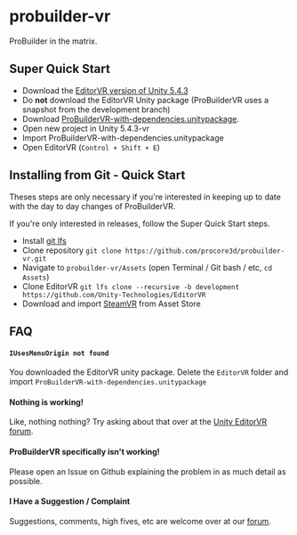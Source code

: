 # probuilder-vr

ProBuilder in the matrix.

## Super Quick Start

- Download the [EditorVR version of Unity 5.4.3](http://rebrand.ly/EditorVR-build)
- Do **not** download the EditorVR Unity package (ProBuilderVR uses a snapshot from the development branch)
- Download [ProBuilderVR-with-dependencies.unitypackage](https://github.com/procore3d/probuilder-vr/releases/tag/v0.1.0b0).
- Open new project in Unity 5.4.3-vr
- Import ProBuilderVR-with-dependencies.unitypackage
- Open EditorVR (`Control + Shift + E`)

## Installing from Git - Quick Start

Theses steps are only necessary if you're interested in keeping up to date with the day to day changes of ProBuilderVR.

If you're only interested in releases, follow the Super Quick Start steps.

- Install [git lfs](https://git-lfs.github.com/)
- Clone repository `git clone https://github.com/procore3d/probuilder-vr.git`
- Navigate to `probuilder-vr/Assets` (open Terminal / Git bash / etc, `cd Assets`)
- Clone EditorVR `git lfs clone --recursive -b development https://github.com/Unity-Technologies/EditorVR`
- Download and import [SteamVR](https://www.assetstore.unity3d.com/en/#!/content/32647) from Asset Store

## FAQ

#### `IUsesMenuOrigin not found`

You downloaded the EditorVR unity package.  Delete the `EditorVR` folder and import `ProBuilderVR-with-dependencies.unitypackage`

####  Nothing is working!

Like, nothing nothing?  Try asking about that over at the [Unity EditorVR forum](https://forum.unity3d.com/forums/editorvr.126/).

#### ProBuilderVR specifically isn't working!

Please open an Issue on Github explaining the problem in as much detail as possible.

#### I Have a Suggestion / Complaint

Suggestions, comments, high fives, etc are welcome over at our [forum](http://www.procore3d.com/forum/forum/43-probuildervr/).
